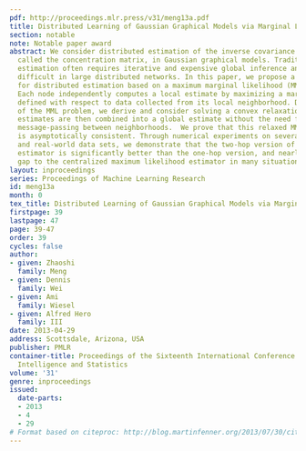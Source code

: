 ```yaml
---
pdf: http://proceedings.mlr.press/v31/meng13a.pdf
title: Distributed Learning of Gaussian Graphical Models via Marginal Likelihoods
section: notable
note: Notable paper award
abstract: We consider distributed estimation of the inverse covariance matrix, also
  called the concentration matrix, in Gaussian graphical models. Traditional centralized
  estimation often requires iterative and expensive global inference and is therefore
  difficult in large distributed networks. In this paper, we propose a general framework
  for distributed estimation based on a maximum marginal likelihood (MML) approach.
  Each node independently computes a local estimate by maximizing a marginal likelihood
  defined with respect to data collected from its local neighborhood. Due to the non-convexity
  of the MML problem, we derive and consider solving a convex relaxation.  The local
  estimates are then combined into a global estimate without the need for iterative
  message-passing between neighborhoods.  We prove that this relaxed MML estimator
  is asymptotically consistent. Through numerical experiments on several synthetic
  and real-world data sets, we demonstrate that the two-hop version of the proposed
  estimator is significantly better than the one-hop version, and nearly closes the
  gap to the centralized maximum likelihood estimator in many situations.
layout: inproceedings
series: Proceedings of Machine Learning Research
id: meng13a
month: 0
tex_title: Distributed Learning of Gaussian Graphical Models via Marginal Likelihoods
firstpage: 39
lastpage: 47
page: 39-47
order: 39
cycles: false
author:
- given: Zhaoshi
  family: Meng
- given: Dennis
  family: Wei
- given: Ami
  family: Wiesel
- given: Alfred Hero
  family: III
date: 2013-04-29
address: Scottsdale, Arizona, USA
publisher: PMLR
container-title: Proceedings of the Sixteenth International Conference on Artificial
  Intelligence and Statistics
volume: '31'
genre: inproceedings
issued:
  date-parts:
  - 2013
  - 4
  - 29
# Format based on citeproc: http://blog.martinfenner.org/2013/07/30/citeproc-yaml-for-bibliographies/
---
```

